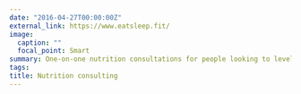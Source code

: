 ```yaml
---
date: "2016-04-27T00:00:00Z"
external_link: https://www.eatsleep.fit/
image:
  caption: ""
  focal_point: Smart
summary: One-on-one nutrition consultations for people looking to level up their health and performance
tags: 
title: Nutrition consulting
---
```

